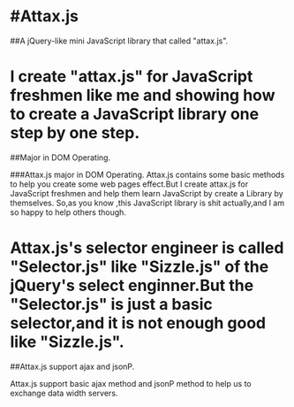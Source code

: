 #Attax.js
========

##A jQuery-like mini JavaScript  library that called "attax.js".

I create "attax.js" for  JavaScript freshmen like me and  showing  how to create a JavaScript library one step by one step.
====
##Major in DOM Operating.

###Attax.js major in DOM Operating.
Attax.js contains some basic methods to help you create some web pages effect.But I create attax.js for JavaScript freshmen and help them learn JavaScript by create a Library by themselves. So,as you know ,this JavaScript library is shit actually,and I am so happy to help others though.

Attax.js's selector engineer is called "Selector.js" like "Sizzle.js" of the jQuery's select enginner.But the "Selector.js" is just a basic selector,and it is not  enough good like "Sizzle.js".
=====

##Attax.js support ajax and jsonP.

Attax.js support basic ajax method and jsonP method  to help us to exchange data width servers.
